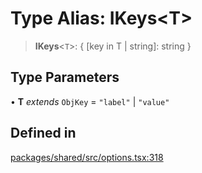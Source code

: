 # Type Alias: IKeys\<T\>

> **IKeys**\<`T`\>: \{ \[key in T \| string\]: string \}

## Type Parameters

• **T** *extends* `ObjKey` = `"label"` \| `"value"`

## Defined in

[packages/shared/src/options.tsx:318](https://github.com/yimoka/frontend/blob/b3e03ee786f624575c621abcdf4ca6391a862316/packages/shared/src/options.tsx#L318)
